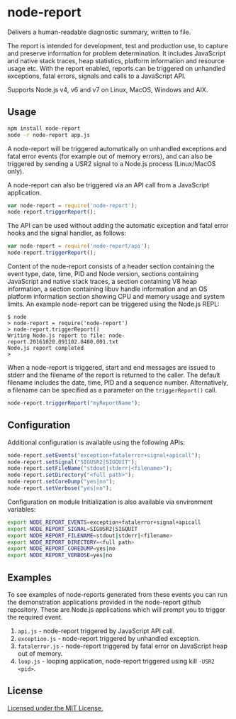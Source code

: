 # node-report

Delivers a human-readable diagnostic summary, written to file.

The report is intended for development, test and production
use, to capture and preserve information for problem determination.
It includes JavaScript and native stack traces, heap statistics,
platform information and resource usage etc. With the report enabled,
reports can be triggered on unhandled exceptions, fatal errors, signals
and calls to a JavaScript API.

Supports Node.js v4, v6 and v7 on Linux, MacOS, Windows and AIX.

## Usage

```bash
npm install node-report
node -r node-report app.js
```
A node-report will be triggered automatically on unhandled exceptions and fatal
error events (for example out of memory errors), and can also be triggered
by sending a USR2 signal to a Node.js process (Linux/MacOS only).

A node-report can also be triggered via an API call from a JavaScript
application.

```js
var node-report = require('node-report');
node-report.triggerReport();
```
The API can be used without adding the automatic exception and fatal error
hooks and the signal handler, as follows:

```js
var node-report = require('node-report/api');
node-report.triggerReport();
```

Content of the node-report consists of a header section containing the event
type, date, time, PID and Node version, sections containing JavaScript and
native stack traces, a section containing V8 heap information, a section
containing libuv handle information and an OS platform information section
showing CPU and memory usage and system limits. An example node-report can be
triggered using the Node.js REPL:

```
$ node
> node-report = require('node-report')
> node-report.triggerReport()
Writing Node.js report to file: node-report.20161020.091102.8480.001.txt
Node.js report completed
>
```

When a node-report is triggered, start and end messages are issued to stderr
and the filename of the report is returned to the caller. The default filename
includes the date, time, PID and a sequence number. Alternatively, a filename
can be specified as a parameter on the `triggerReport()` call.

```js
node-report.triggerReport("myReportName");
```

## Configuration

Additional configuration is available using the following APIs:

```js
node-report.setEvents("exception+fatalerror+signal+apicall");
node-report.setSignal("SIGUSR2|SIGQUIT");
node-report.setFileName("stdout|stderr|<filename>");
node-report.setDirectory("<full path>");
node-report.setCoreDump("yes|no");
node-report.setVerbose("yes|no");
```

Configuration on module Initialization is also available via environment variables:

```bash
export NODE_REPORT_EVENTS=exception+fatalerror+signal+apicall
export NODE_REPORT_SIGNAL=SIGUSR2|SIGQUIT
export NODE_REPORT_FILENAME=stdout|stderr|<filename>
export NODE_REPORT_DIRECTORY=<full path>
export NODE_REPORT_COREDUMP=yes|no
export NODE_REPORT_VERBOSE=yes|no
```

## Examples

To see examples of node-reports generated from these events you can run the
demonstration applications provided in the node-report github repository. These are
Node.js applications which will prompt you to trigger the required event.

1. `api.js` - node-report triggered by JavaScript API call.
2. `exception.js` - node-report triggered by unhandled exception.
3. `fatalerror.js` - node-report triggered by fatal error on JavaScript heap out of memory.
4. `loop.js` - looping application, node-report triggered using kill `-USR2 <pid>`.

## License

[Licensed under the MIT License.](LICENSE.md)
